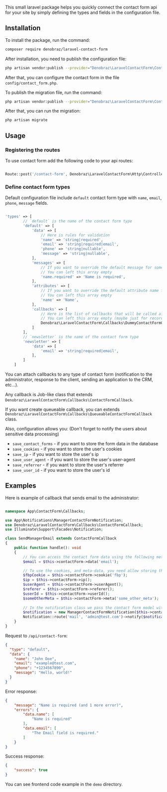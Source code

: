 This small laravel package helps you quickly connect the contact form api for your site by simply defining the types and fields in the configuration file.

## Installation

To install the package, run the command:

```bash
composer require denobraz/laravel-contact-form
```

After installation, you need to publish the configuration file:

```bash
php artisan vendor:publish --provider="Denobraz\LaravelContactForm\ContactFormServiceProvider" --tag="config"
```

After that, you can configure the contact form in the file `config/contact_form.php`.

To publish the migration file, run the command:

```bash
php artisan vendor:publish --provider="Denobraz\LaravelContactForm\ContactFormServiceProvider" --tag="migrations"
```

After that, you can run the migration:

```bash
php artisan migrate
```

## Usage

### Registering the routes

To use contact form add the following code to your api routes:

```php

Route::post('/contact-form', Denobraz\LaravelContactForm\Http\Controllers\ContactFormController::class);

```

### Define contact form types

Default configuration file include `default` contact form type with `name`, `email`, `phone`, `message` fields.

```php

'types' => [
        // `default` is the name of the contact form type
        'default' => [
            'data' => [
                // Here is rules for validation
                'name' => 'string|required',
                'email' => 'string|required|email',
                'phone' => 'string|nullable',
                'message' => 'string|nullable',
            ],
            'messages' => [
                // If you want to override the default message for some field
                // You can left this array empty
                'name.required' => 'Name is required',
            ],
            'attributes' => [
                // If you want to override the default attribute name for some field
                // You can left this array empty
                'name' => 'Name',
            ],
            'callbacks' => [
                // Here is the list of callbacks that will be called after the form is validated
                // You can left this array empty (maybe just for record form data in the database)
                Denobraz\LaravelContactForm\Callbacks\DummyContactFormCallback::class,
            ]
        ],
        // `newsletter` is the name of the contact form type
        'newsletter' => [
            'data' => [
                'email' => 'string|required|email',
            ],
        ]
    ]
```

You can attach callbacks to any type of contact form (notification to the administrator, response to the client, sending an application to the CRM, etc...).

Any callback is Job-like class that extends `Denobraz\LaravelContactForm\Callbacks\ContactFormCallback`.

If you want create queueable callback, you can extends `Denobraz\LaravelContactForm\Callbacks\QueueableContactFormCallback` class.

Also, configuration allows you: (Don't forget to notify the users about sensitive data processing)
- `save_contact_forms` - if you want to store the form data in the database
- `save_cookies` - if you want to store the user's cookies
- `save_ip` - if you want to store the user's ip
- `save_user_agent` - if you want to store the user's user-agent
- `save_referrer` - if you want to store the user's referrer
- `save_user_id` - if you want to store the user's id

## Examples

Here is example of callback that sends email to the administrator:

```php

namespace App\ContactForm\Callbacks;

use App\Notifications\ManagerContactFormNotification;
use Denobraz\LaravelContactForm\Callbacks\ContactFormCallback;
use Illuminate\Support\Facades\Notification;

class SendManagerEmail extends ContactFormCallback
{
    public function handle(): void
    {
        // You can access the contact form data using the following methods:
        $email = $this->contactForm->data('email');

        // To use the cookies, and meta-data, you need allow storing them in the config file.
        $fbpCookie = $this->contactForm->cookie('fbp');
        $ip = $this->contactForm->ip();
        $userAgent = $this->contactForm->userAgent();
        $referer = $this->contactForm->referer();
        $userId = $this->contactForm->userId();
        $someOtherMeta = $this->contactForm->meta('some_other_meta');
    
        // In the notification class we pass the contact form model with data
        $notification = new ManagerContactFormNotification($this->contactForm);
        Notification::route('mail', 'admin@test.com')->notify($notification);
    }
}

```

Request to `/api/contact-form`:

```json
{
  "type": "default",
  "data": {
    "name": "John Doe",
    "email": "example@test.com",
    "phone": "+1234567890",
    "message": "Hello, world!"
  }
}
```

Error response:

```json
{
    "message": "Name is required (and 1 more error)",
    "errors": {
        "data.name": [
            "Name is required"
        ],
        "data.email": [
            "The Email field is required."
        ]
    }
}
```

Success response:

```json
{
    "success": true
}
```
You can see frontend code example in the `demo` directory.
